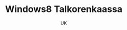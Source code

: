 ---
title: "Windows8 Talkorenkaassa"

tags:
  - kayttojarjestelmat


author: UK

link-pdf: https://www.entersenior.fi/@Bin/1022783/Internetyhteystavat.pdf
link-pptx: https://www.entersenior.fi/@Bin/1022786/Internetyhteystavat.ppt
---